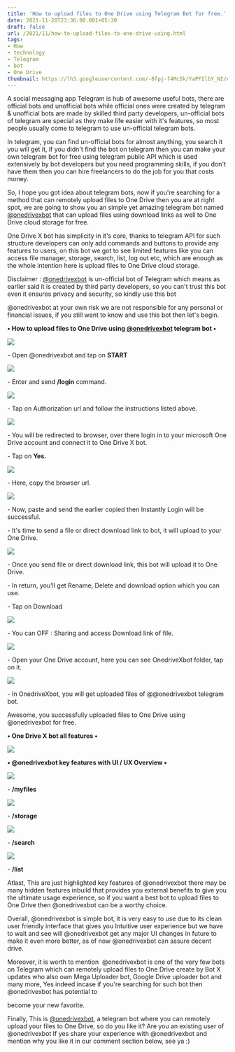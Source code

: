 ```yaml
---
title: 'How to upload files to One Drive using Telegram Bot for free.'
date: 2021-11-28T23:36:00.001+05:30
draft: false
url: /2021/11/how-to-upload-files-to-one-drive-using.html
tags: 
- How
- technology
- Telegram
- bot
- One Drive
thumbnail: https://lh3.googleusercontent.com/-8fpj-f4Mc5k/YaPFIlbY_NI/AAAAAAAAHnA/HfZNOOjISZUiUeYAjb284ZJ7o0sIykejgCLcBGAsYHQ/s1600/1638122778515614-0.png
---
```


  

A social messaging app Telegram is hub of awesome useful bots, there are official bots and unofficial bots while official ones were created by telegram & unofficial bots are made by skilled third party developers, un-official bots of telegram are special as they make life easier with it's features, so most people usually come to telegram to use un-official telegram bots.

  

In telegram, you can find un-official bots for almost anything, you search it you will get it, if you didn't find the bot on telegram then you can make your own telegram bot for free using telegram public API which is used extensively by bot developers but you need programming skills, if you don't have them then you can hire freelancers to do the job for you that costs money.

  

So, I hope you got idea about telegram bots, now if you're searching for a method that can remotely upload files to One Drive then you are at right spot, we are going to show you an simple yet amazing telegram bot named [@onedrivexbot](http://t.me/onedrivexbot) that can upload files using download links as well to One Drive cloud storage for free.

  

One Drive X bot has simplicity in it's core, thanks to telegram API for such structure developers can only add commands and buttons to provide any features to users, on this bot we got to see limited features like you can access file manager, storage, search, list, log out etc, which are enough as the whole intention here is upload files to One Drive cloud storage.

  

Disclaimer : [@onedrivexbot](http://t.me/onedrivexbot) is un-official bot of Telegram which means as earlier said it is created by third party developers, so you can't trust this bot even it ensures privacy and security, so kindly use this bot

@onedrivexbot at your own risk we are not responsible for any personal or financial issues, if you still want to know and use this bot then let's begin.

**• How to upload files to One Drive using [@onedrivexbot](http://t.me/onedrivexbot) telegram bot •**

 **![](https://lh3.googleusercontent.com/-1lJgX5-Qt44/YaPFGgzoHXI/AAAAAAAAHm8/lUxzXnaOb4s6OgI-wPAjnY4vu9Dj114tQCLcBGAsYHQ/s1600/1638122766510845-1.png)** 

\- Open @onedrivexbot and tap on **START**

  

 ![](https://lh3.googleusercontent.com/-hnZ0CWpd-W0/YaPFDm6-buI/AAAAAAAAHm0/LQF2ShECSrMjTkK9V_lmDi0JT7a0-N5TgCLcBGAsYHQ/s1600/1638122755925065-2.png) 

  

\- Enter and send **/login** command.

  

 ![](https://lh3.googleusercontent.com/-HRVkeCdEDr4/YaPFA8s2BCI/AAAAAAAAHmw/aHrQQ3gYu3w3b9mPCJW3ALEH-79KjMazgCLcBGAsYHQ/s1600/1638122745370099-3.png) 

  

\- Tap on Authorization url and follow the instructions listed above.

  

  

 ![](https://lh3.googleusercontent.com/-4RwcIEh58rI/YaPE-JpzNEI/AAAAAAAAHms/sctYCyXhaHQc7hV_-sS6jVFyM-68RjQ2ACLcBGAsYHQ/s1600/1638122724998069-4.png) 

  

  

\- You will be redirected to browser, over there login in to your microsoft One Drive account and connect it to One Drive X bot.

  

\- Tap on **Yes.**

 **![](https://lh3.googleusercontent.com/-uH_fCrZ942s/YaPE5PLnGuI/AAAAAAAAHmk/kt_BQWexgrEh5nj-5ZEQFTvffF5snAeuwCLcBGAsYHQ/s1600/1638122714951913-5.png)** 

\- Here, copy the browser url.

  

 ![](https://lh3.googleusercontent.com/-FuHRRTQZ4WU/YaPE2fW2IoI/AAAAAAAAHmc/VHt3qtNF_pk7g1iVcbgX3qzxf98KemUGQCLcBGAsYHQ/s1600/1638122670877287-6.png) 

  

\- Now, paste and send the earlier copied then Instantly Login will be successful.

  

\- It's time to send a file or direct download link to bot, it will upload to your One Drive.

  

 ![](https://lh3.googleusercontent.com/-g5mEki8PJVg/YaPErWfaBQI/AAAAAAAAHmU/Nk9TqKGHOnQD5chvlKMudu3xPF_Zwnm9gCLcBGAsYHQ/s1600/1638122655762860-7.png) 

  

\- Once you send file or direct download link, this bot will upload it to One Drive.

  

\- In return, you'll get Rename, Delete and download option which you can use.

  

\- Tap on Download

  

 ![](https://lh3.googleusercontent.com/-rjhFLB9J37c/YaPEntRrEkI/AAAAAAAAHmM/_1ZIi-HzEhkZAT2kUTxN-eRiDekweFnTACLcBGAsYHQ/s1600/1638122628906322-8.png) 

  

\- You can OFF : Sharing and access Download link of file.

  

 ![](https://lh3.googleusercontent.com/-yqzYFxRGxKg/YaPEhNi2OXI/AAAAAAAAHmI/mhfjW8TIuE0hWEuWlWr7W13jdfZbQMbJQCLcBGAsYHQ/s1600/1638122594907539-9.png) 

  

  

\- Open your One Drive account, here you can see OnedriveXbot folder, tap on it.

  

 ![](https://lh3.googleusercontent.com/-4sQT_ErREfA/YaPEYln8YSI/AAAAAAAAHmA/7xFUk0o3oS8VoW_BJSQSN_GsaVp2yCG4ACLcBGAsYHQ/s1600/1638122533978050-10.png) 

  

  

  

\- In OnedriveXbot, you will get uploaded files of @@onedrivexbot telegram bot.

  

  

Awesome, you successfully uploaded files to One Drive using @onedrivexbot for free.

  

**• One Drive X bot all features •**

 **![](https://lh3.googleusercontent.com/-HTs-dO0Uuxg/YaPEJNFlURI/AAAAAAAAHl8/RNETDODUSJwIXA9AXmoVL1_LT-azPn-sgCLcBGAsYHQ/s1600/1638122456414670-11.png)** 

**• @onedrivexbot key features with UI / UX Overview •**

 **![](https://lh3.googleusercontent.com/-aRBsSTQb1Bs/YaPD18Twe-I/AAAAAAAAHlw/OioB13hOhNMrbCPYJ5zLVhUypxoYylaRwCLcBGAsYHQ/s1600/1638122439420308-12.png)** 

\- **/myfiles**

  

 ![](https://lh3.googleusercontent.com/-KapdJuN8XtU/YaPDxlsqt3I/AAAAAAAAHls/XtUvOsO-Xh0bBI5mv9djvYoarVH88fDvACLcBGAsYHQ/s1600/1638122282633981-13.png) 

  

\- **/storage**

 **![](https://lh3.googleusercontent.com/-csqWlUWVdQA/YaPDKEHnH3I/AAAAAAAAHlg/odebRm_0N6kfOxfUgzhe5AKlCu8l_YJwwCLcBGAsYHQ/s1600/1638122268506442-14.png)** 

\- **/search**

  

 ![](https://lh3.googleusercontent.com/-i9Cp-ZdgSU8/YaPDGxJIIXI/AAAAAAAAHlc/mxNkibDA3eINsVdAnypgWGh_72ywARZoACLcBGAsYHQ/s1600/1638122258348957-15.png) 

  

\- **/list**

Atlast, This are just highlighted key features of @onedrivexbot there may be many hidden features inbuild that provides you external benefits to give you the ultimate usage experience, so if you want a best bot to upload files to One Drive then @onedrivexbot can be a worthy choice.

  

Overall, @onedrivexbot is simple bot, it is very easy to use due to its clean user friendly interface that gives you Intuitive user experience but we have to wait and see will @onedrivexbot get any major UI changes in future to make it even more better, as of now @onedrivexbot can assure decent drive.

  

Moreover, it is worth to mention  @onedrivexbot is one of the very few bots on Telegram which can remotely upload files to One Drive create by Bot X updates who also own Mega Uploader bot, Google Drive uploader bot and many more, Yes indeed incase if you're searching for such bot then @onedrivexbot has potential to 

become your new favorite.  

  

Finally, This is [@onedrivexbot](http://t.me/onedrivexbot), a telegram bot where you can remotely upload your files to One Drive, so do you like it? Are you an existing user of @onedrivexbot If yes share your experience with @onedrivexbot and mention why you like it in our comment section below, see ya :)